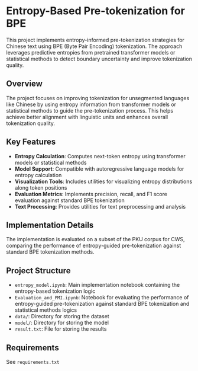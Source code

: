 # Entropy-Based Pre-tokenization for BPE

This project implements entropy-informed pre-tokenization strategies for Chinese text using BPE (Byte Pair Encoding) tokenization. The approach leverages predictive entropies from pretrained transformer models or statistical methods to detect boundary uncertainty and improve tokenization quality.

## Overview

The project focuses on improving tokenization for unsegmented languages like Chinese by using entropy information from transformer models or statistical methods to guide the pre-tokenization process. This helps achieve better alignment with linguistic units and enhances overall tokenization quality.

## Key Features

- **Entropy Calculation**: Computes next-token entropy using transformer models or statistical methods
- **Model Support**: Compatible with autoregressive language models for entropy calculation
- **Visualization Tools**: Includes utilities for visualizing entropy distributions along token positions
- **Evaluation Metrics**: Implements precision, recall, and F1 score evaluation against standard BPE tokenization
- **Text Processing**: Provides utilities for text preprocessing and analysis

## Implementation Details

The implementation is evaluated on a subset of the PKU corpus for CWS, comparing the performance of entropy-guided pre-tokenization against standard BPE tokenization methods.

## Project Structure

- `entropy_model.ipynb`: Main implementation notebook containing the entropy-based tokenization logic
- `Evaluation_and_PMI.ipynb`: Notebook for evaluating the performance of entropy-guided pre-tokenization against standard BPE tokenization and statistical methods logics
- `data/`: Directory for storing the dataset
- `model/`: Directory for storing the model
- `result.txt`: File for storing the results

## Requirements
See `requirements.txt`


